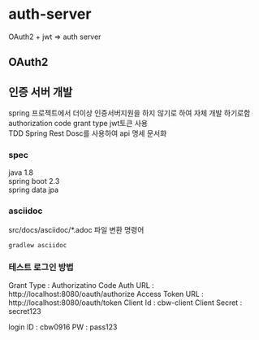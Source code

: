 # auth-server
OAuth2 + jwt => auth server 

## OAuth2

## 인증 서버 개발
spring 프로젝트에서 더이상 인증서버지원을 하지 않기로 하여 자체 개발 하기로함   
authorization code grant type
jwt토큰 사용  
TDD
Spring Rest Dosc를 사용하여 api 명세 문서화  


### spec
java 1.8  
spring boot 2.3  
  spring data jpa  


### asciidoc
src/docs/asciidoc/*.adoc 파일 변환 명령어
```
gradlew asciidoc
```

### 테스트 로그인 방법

Grant Type : Authorizatino Code
Auth URL : http://localhost:8080/oauth/authorize
Access Token URL : http://localhost:8080/oauth/token
Client Id : cbw-client
Client Secret : secret123

login
ID : cbw0916
PW : pass123
